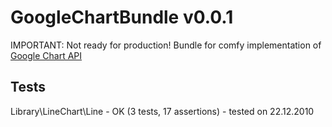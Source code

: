 GoogleChartBundle v0.0.1
========================

IMPORTANT: Not ready for production!
Bundle for comfy implementation of [Google Chart API](http://github.com/blog)

Tests
-----

Library\LineChart\Line - OK (3 tests, 17 assertions) - tested on 22.12.2010
